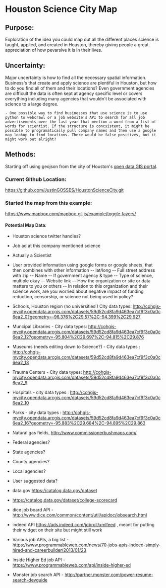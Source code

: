 # Houston Science City Map

## Purpose:
Exploration of the idea you could map out all the different places science is taught, applied, and created in Houston, thereby giving people a great appreciation of how pevarsive it is in their lives. 

## Uncertainty:
Major uncertainty is how to find all the necessary spatial information. Business's that create and apply science are plentiful in Houston, but how to do you find all of them and their locations? Even government agencies are difficult the data is often kept at agency specific level or covers everything including many agencies that wouldn't be associated with science to a large degree.

	- One possible way to find businesses that use science is to use python to webcrawl or a job website's API to search for all job advertisements over the last year that mention a word from a list of words for scientist. If the structure is concsistent, it might be possible to programatically pull company names and then use a google map lookup to find locations. There would be false positives, but it might work out alright?

## Methods:
Starting off using geojson from the city of Houston's <a href='http://cohgis-mycity.opendata.arcgis.com/' target="blank">open data GIS portal</a>. 

### Current Github Location: 
https://github.com/JustinGOSSES/HoustonScienceCity.git

### Started the map from this example:
https://www.mapbox.com/mapbox-gl-js/example/toggle-layers/

#### Potential Map Data:
- Houston science twitter handles?
- Job ad at this company mentioned science
- Actually a Scientist
- User provided information using google forms or google sheets, that then combines with other information
	-- lat/long
	-- Full street address with zip
	-- Name
	-- If government agency & type
	-- Type of science, multiple okay
	-- Website link
	-- How the organization or site or data matters to you or others
	-- In relation to this organization and their science work, are you worried about negative impact of funding reduction, censorship, or science not being used in policy?

- Schools, Houston region (no universities!) City data types: 
http://cohgis-mycity.opendata.arcgis.com/datasets/59d52cd8fa9d463ea7cf9f3c0a0c6ea2_0?geometry=-96.376%2C29.57%2C-94.399%2C29.927

- Muncipal Libraries - City data types: http://cohgis-mycity.opendata.arcgis.com/datasets/59d52cd8fa9d463ea7cf9f3c0a0c6ea2_12?geometry=-95.804%2C29.697%2C-94.815%2C29.876
- Museums (needs editing down to Science?) - City data types : http://cohgis-mycity.opendata.arcgis.com/datasets/59d52cd8fa9d463ea7cf9f3c0a0c6ea2_13
- Trauma Centers - City data types: http://cohgis-mycity.opendata.arcgis.com/datasets/59d52cd8fa9d463ea7cf9f3c0a0c6ea2_9
- Hospitals - city data types : http://cohgis-mycity.opendata.arcgis.com/datasets/59d52cd8fa9d463ea7cf9f3c0a0c6ea2_10
- Parks - city data types : http://cohgis-mycity.opendata.arcgis.com/datasets/59d52cd8fa9d463ea7cf9f3c0a0c6ea2_16?geometry=-95.883%2C29.684%2C-94.895%2C29.863
- Natural gas fields, http://www.commissionerbushmaps.com/
- Federal agencies?
- State agencies?
- County agencies?
- Local agencies?
- User suggested data?
- data.gov https://catalog.data.gov/dataset
- https://catalog.data.gov/dataset/college-scorecard
- dice job board API - http://www.dice.com/common/content/util/apidoc/jobsearch.html
- indeed API https://ads.indeed.com/jobroll/xmlfeed , meant for putting their widget on their site but might still work
- Various job APIs, a big list - https://www.programmableweb.com/news/70-jobs-apis-indeed-simply-hired-and-careerbuilder/2013/01/23
- Inside Higher Ed job API - https://www.programmableweb.com/api/inside-higher-ed
- Monster job search API - http://partner.monster.com/power-resume-search-devguide



